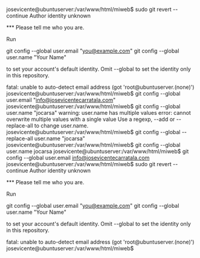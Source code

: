 josevicente@ubuntuserver:/var/www/html/miweb$ sudo git revert --continue
Author identity unknown

*** Please tell me who you are.

Run

  git config --global user.email "you@example.com"
  git config --global user.name "Your Name"

to set your account's default identity.
Omit --global to set the identity only in this repository.

fatal: unable to auto-detect email address (got 'root@ubuntuserver.(none)')
josevicente@ubuntuserver:/var/www/html/miweb$ git config --global user.email "info@josevicentecarratala.com"
josevicente@ubuntuserver:/var/www/html/miweb$ git config --global user.name "jocarsa"
warning: user.name has multiple values
error: cannot overwrite multiple values with a single value
       Use a regexp, --add or --replace-all to change user.name.
josevicente@ubuntuserver:/var/www/html/miweb$ git config --global --replace-all user.name "jocarsa"
josevicente@ubuntuserver:/var/www/html/miweb$ git config --global user.name
jocarsa
josevicente@ubuntuserver:/var/www/html/miweb$ git config --global user.email
info@josevicentecarratala.com
josevicente@ubuntuserver:/var/www/html/miweb$ sudo git revert --continue
Author identity unknown

*** Please tell me who you are.

Run

  git config --global user.email "you@example.com"
  git config --global user.name "Your Name"

to set your account's default identity.
Omit --global to set the identity only in this repository.

fatal: unable to auto-detect email address (got 'root@ubuntuserver.(none)')
josevicente@ubuntuserver:/var/www/html/miweb$ 

